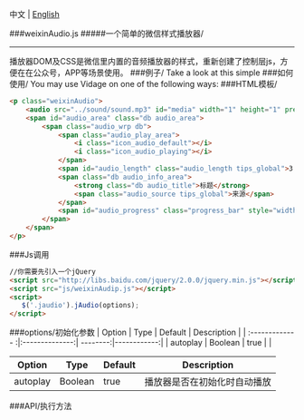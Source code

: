中文 | [English](README_EN.md)

###weixinAudio.js
#####一个简单的微信样式播放器/
* * *
播放器DOM及CSS是微信里内置的音频播放器的样式，重新创建了控制层js，方便在在公众号，APP等场景使用。
###例子/
Take a look at this simple
###如何使用/
You may use Vidage on one of the following ways:
###HTML模板/
```html
<p class="weixinAudio">
	<audio src="../sound/sound.mp3" id="media" width="1" height="1" preload></audio>
	<span id="audio_area" class="db audio_area">
		<span class="audio_wrp db">
			<span class="audio_play_area">
				<i class="icon_audio_default"></i>
				<i class="icon_audio_playing"></i>
            </span>
			<span id="audio_length" class="audio_length tips_global">3:07</span>
			<span class="db audio_info_area">
                <strong class="db audio_title">标题</strong> 
                <span class="audio_source tips_global">来源</span>
			</span>
			<span id="audio_progress" class="progress_bar" style="width: 0%;"></span>
	 	</span>
	</span>
</p>
```
###Js调用
```html
//你需要先引入一个jQuery
<script src="http://libs.baidu.com/jquery/2.0.0/jquery.min.js"></script>
<script src="js/weixinAudip.js"></script>
<script>
   $('.jaudio').jAudio(options);
</script>
```
###options/初始化参数
| Option        | Type           | Default  | Description |
| :------------- :|:--------------:| --------:|------------:|
| autoplay    | Boolean  | true    |        |


Option | Type | Default | Description
----|------|----|----
autoplay | Boolean  | true | 播放器是否在初始化时自动播放
###API/执行方法
